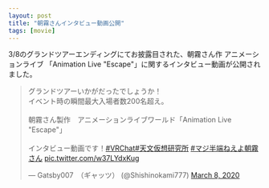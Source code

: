 ```yaml
---
layout: post
title: "朝霧さんインタビュー動画公開"
tags: [movie]
---
```


3/8のグランドツアーエンディングにてお披露目された、朝霧さん作 アニメーションライブ 「Animation Live "Escape"」に関するインタビュー動画が公開されました。

<blockquote class="twitter-tweet"><p lang="ja" dir="ltr">グランドツアーいかがだったでしょうか！<br>イベント時の瞬間最大入場者数200名超え。<br><br>朝霧さん製作　アニメーションライブワールド「Animation Live &quot;Escape&quot;」<br><br>インタビュー動画です！<a href="https://twitter.com/hashtag/VRChat?src=hash&amp;ref_src=twsrc%5Etfw">#VRChat</a><a href="https://twitter.com/hashtag/%E5%A4%A9%E6%96%87%E4%BB%AE%E6%83%B3%E7%A0%94%E7%A9%B6%E6%89%80?src=hash&amp;ref_src=twsrc%5Etfw">#天文仮想研究所</a> <a href="https://twitter.com/hashtag/%E3%83%9E%E3%82%B8%E5%8D%8A%E7%AB%AF%E3%81%AD%E3%81%88%E3%82%88%E6%9C%9D%E9%9C%A7%E3%81%95%E3%82%93?src=hash&amp;ref_src=twsrc%5Etfw">#マジ半端ねえよ朝霧さん</a> <a href="https://t.co/w37LYdxKug">pic.twitter.com/w37LYdxKug</a></p>&mdash; Gatsby007　（ギャッツ） (@Shishinokami777) <a href="https://twitter.com/Shishinokami777/status/1236666820779601923?ref_src=twsrc%5Etfw">March 8, 2020</a></blockquote> <script async src="https://platform.twitter.com/widgets.js" charset="utf-8"></script>
